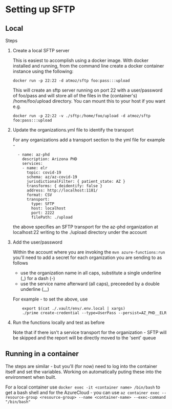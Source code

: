 # Setting up SFTP

## Local

Steps

1. Create a local SFTP server
    
    This is easiest to accomplish using a docker image.  With docker installed and running, from the command line create a docker container instance using the following:
    ```
    docker run -p 22:22 -d atmoz/sftp foo:pass:::upload
    ```
    This will create an sftp server running on port 22 with a user/password of foo/pass and will store all of the files in the (container's) /home/foo/upload directory.  You can mount this to your host if you want e.g.

    ```
    docker run -p 22:22 -v ./sftp:/home/foo/upload -d atmoz/sftp foo:pass:::upload 
    ```
1.  Update the organizations.yml file to identify the transport

    For any organizations add a transport section to the yml file for example - 

    ```
      - name: az-phd
        description: Arizona PHD
        services:
        - name: elr
          topic: covid-19
          schema: az/az-covid-19
          jurisdictionalFilter: { patient_state: AZ }
          transforms: { deidentify: false }
          address: http://localhost:1181/
          format: CSV
          transport:
            type: SFTP
            host: localhost
            port: 2222
            filePath: ./upload
    ```
    the above specifies an SFTP transport for the az-phd organization at localhost:22 writing to the ./upload directory under the account

1. Add the user/password

    Within the account where you are invoking the `mvn azure-functions:run` you'll need to add a secret for each organization you are sending to as follows

    * use the organization name in all caps, substitute a single underline (_) for a dash (-)
    * use the service name afterward (all caps), preceeded by a double underline (__)

    For example - to set the above, use
    
    ```
        export $(cat ./.vault/env/.env.local | xargs)
        ./prime create-credential --type=UserPass --persist=AZ_PHD__ELR
    ```

1. Run the functions locally and test as before

    Note that if there isn't a service transport for the organization - SFTP will be skipped and the report will be directly moved to the 'sent' queue

## Running in a container

The steps are similar - but you'll (for now) need to log into the container itself and set the variables.  Working on automatically puting these into the environment when built.

For a local container use `docker exec -it <container name> /bin/bash` to get a bash shell and for the AzureCloud - you can use `az container exec --resource-group <resource-group> --name <container-name> --exec-command "/bin/bash"`